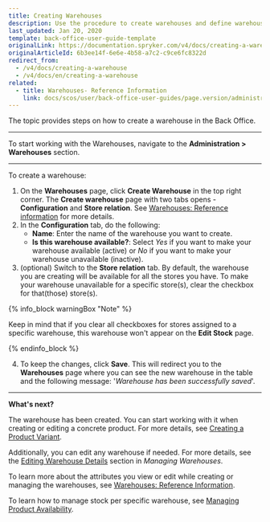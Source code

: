 ```yaml
---
title: Creating Warehouses
description: Use the procedure to create warehouses and define warehouses per specific stores in the Back Office.
last_updated: Jan 20, 2020
template: back-office-user-guide-template
originalLink: https://documentation.spryker.com/v4/docs/creating-a-warehouse
originalArticleId: 6b3ee14f-6e6e-4b58-a7c2-c9ce6fc8322d
redirect_from:
  - /v4/docs/creating-a-warehouse
  - /v4/docs/en/creating-a-warehouse
related:
  - title: Warehouses- Reference Information
    link: docs/scos/user/back-office-user-guides/page.version/administration/warehouses/references/warehouses-reference-information.html
---
```


The topic provides steps on how to create a warehouse in the Back Office.
***
To start working with the Warehouses, navigate to the **Administration > Warehouses** section.
***

To create a warehouse:

1. On the **Warehouses** page, click **Create Warehouse** in the top right corner.
The **Create warehouse** page with two tabs opens - **Configuration** and **Store relation**. See [Warehouses: Reference information](/docs/scos/user/back-office-user-guides/{{page.version}}/administration/warehouses/references/warehouses-reference-information.html) for more details.
2. In the **Configuration** tab, do the following:
    * **Name**: Enter the name of the warehouse you want to create.
    * **Is this warehouse available?**: Select *Yes* if you want to make your warehouse available (active) or *No* if you want to make your warehouse unavailable (inactive).
3. (optional) Switch to the **Store relation** tab. By default, the warehouse you are creating will be available for all the stores you have.
To make your warehouse unavailable for a specific store(s), clear the checkbox for that(those) store(s).

{% info_block warningBox "Note" %}

Keep in mind that if you clear all checkboxes for stores assigned to a specific warehouse, this warehouse won't appear on the **Edit Stock** page.

{% endinfo_block %}

4. To keep the changes, click **Save**. This will redirect you to the **Warehouses** page where you can see the new warehouse in the table and the following message: '*Warehouse has been successfully saved*'.

***
**What's next?**

The warehouse has been created. You can start working with it when creating or editing a concrete product. For more details, see [Creating a Product Variant](/docs/scos/user/back-office-user-guides/{{page.version}}/catalog/products/manage-concrete-products/creating-product-variants.html).

Additionally, you can edit any warehouse if needed. For more details, see the [Editing Warehouse Details](/docs/pbc/all/warehouse-management-system/{{page.version}}/base-shop/manage-in-the-back-office/edit-warehouses.html"#editing-warehouse-details) section in *Managing Warehouses*.

To learn more about the attributes you view or edit while creating or managing the warehouses, see [Warehouses: Reference Information](/docs/scos/user/back-office-user-guides/{{page.version}}/administration/warehouses/references/warehouses-reference-information.html).

To learn how to manage stock per specific warehouse, see [Managing Product Availability](/docs/scos/user/back-office-user-guides/{{page.version}}/catalog/availability/managing-products-availability.html).
